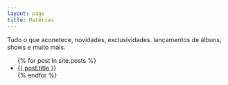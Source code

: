 ```yaml
---
layout: page
title: Matérias
---
```


<p>Tudo o que aconetece, novidades, exclusividades. lançamentos de álbuns, shows e muito mais.</p>

<ul>
  {% for post in site.posts %}
    <li><a href="{{ post.url }}">{{ post.title }}</a></li>
  {% endfor %}
</ul>